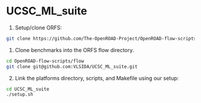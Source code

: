 # UCSC_ML_suite

1. Setup/clone ORFS:

```bash
git clone https://github.com/The-OpenROAD-Project/OpenROAD-flow-scripts.git
```

1. Clone benchmarks into the ORFS flow directory.

```bash
cd OpenROAD-flow-scripts/flow
git clone git@github.com:VLSIDA/UCSC_ML_suite.git
```

2. Link the platforms directory, scripts, and Makefile using our setup:

```bash
cd UCSC_ML_suite
./setup.sh

```
